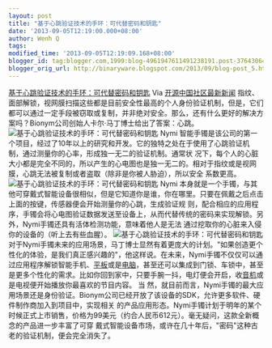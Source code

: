 ```yaml
---
layout: post
title: "基于心跳验证技术的手环：可代替密码和钥匙"
date: '2013-09-05T12:19:00.000+08:00'
author: Wenh Q
tags:
modified_time: '2013-09-05T12:19:09.168+08:00'
blogger_id: tag:blogger.com,1999:blog-4961947611491238191.post-3764306473874553320
blogger_orig_url: http://binaryware.blogspot.com/2013/09/blog-post_5.html
---
```

[
基于心跳验证技术的手环：可代替密码和钥匙](http://www.oschina.net/news/43916/heartbeat-authentication-ring)
Via [开源中国社区最新新闻](http://www.oschina.net/?from=rss)
指纹、面部解锁，视网膜扫描这些都是目前安全性最高的个人身份验证机制，但是，它们都可以通过一定手段被窃取或复制，并非绝对安全。那么，还有什么更好的解决方案吗？Bionym公司创始人卡尔·马丁博士给出了答案：心跳。
![基于心跳验证技术的手环：可代替密码和钥匙](http://static.oschina.net/uploads/img/201309/05081450_Qzkw.jpg)
Nymi
智能手镯是该公司的第一个项目，经过了10年以上的研究和开发。它的独特之处在于使用了心跳验证机制，通过测量你的心率，形成独一无二的验证机制。通常状
况下，每个人的心脏大小都是完全不同的，所以产生的心电图也是独一无二的。相对于指纹或是视网膜，心跳无法被复制或者盗取（除非是你被人胁迫），所以安全
系数更高。
![基于心跳验证技术的手环：可代替密码和钥匙](http://static.oschina.net/uploads/img/201309/05081450_GjG6.jpg)
Nymi
本身就是一个手镯，与其他可穿戴式智能设备很相似，但是它知道你是谁，你在哪里。只要在佩戴之后点击上面的按键，传感器便会开始测量你的心跳，生成验证规
则，配合相应的应用程序，手镯会将心电图验证数据发送至设备上，从而代替传统的密码来实现解锁。另外，Nymi手镯还具有活体检测功能，意味着他人是无法
通过挖取你的心脏来入侵你的设备的（听上去有些血腥）。
![基于心跳验证技术的手环：可代替密码和钥匙](http://static.oschina.net/uploads/img/201309/05081450_vp80.jpg)
对于Nymi手镯未来的应用场景，马丁博士显然有着更庞大的计划。"如果创造更个性化的体验，是我们真正感兴趣的"，他这样说。在未来，Nymi手镯不仅仅可以通过应用程序解锁智能手机、[平板]()或是[电脑]()，甚至还可以集成到门锁、车锁中，甚至是更多个性化的需求。比如你回到家中，只要手腕一抖，电灯便会开启，收[音机]()或是电视便开始播放你最喜欢的节目内容。
当
然，就目前而言，Nymi手镯的最大应用场景还是身份验证。Bionym公司已经开放了该设备的SDK，允许更多软件、硬件制作商加入到项目中，实现相关
的产品应用形态。Nymi手镯计划于明年的某个时候正式上市销售，价格为99美元（约合人民币612元）。毫无疑问，这款全新概念的产品进一步丰富了可穿
戴式智能设备市场，或许在几十年后，"密码"这种古老的验证机制，便会完全消失了。
